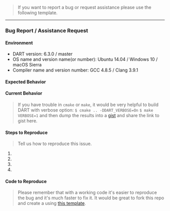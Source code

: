 > If you want to report a bug or request assistance please use the following template.

---

### Bug Report / Assistance Request

#### Environment

* DART version: 6.3.0 / master
* OS name and version name(or number): Ubuntu 14.04 / Windows 10 / macOS Sierra
* Compiler name and version number: GCC 4.8.5 / Clang 3.9.1

#### Expected Behavior

#### Current Behavior
> If you have trouble in `cmake` or `make`, it would be very helpful to build DART with verbose option:
> `$ cmake .. -DDART_VERBOSE=On`
> `$ make VERBOSE=1`
> and then dump the results into a [gist](https://gist.github.com/) and share the link to gist here.

#### Steps to Reproduce
> Tell us how to reproduce this issue.
1.
1.
1.
1.

#### Code to Reproduce
> Please remember that with a working code it's easier to reproduce the bug and it's much faster to fix it.
> It would be great to fork this repo and create a using [this template](https://github.com/dartsim/dart/blob/master/unittests/regression/test_Issue000Template.cpp).
